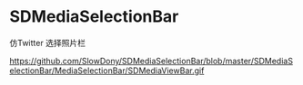 # SDMediaSelectionBar
仿Twitter 选择照片栏

https://github.com/SlowDony/SDMediaSelectionBar/blob/master/SDMediaSelectionBar/MediaSelectionBar/SDMediaViewBar.gif
